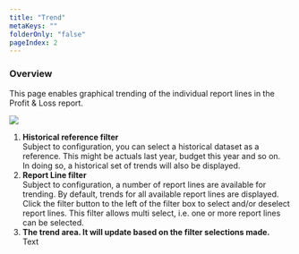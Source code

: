 ```yaml
---
title: "Trend"
metaKeys: ""
folderOnly: "false"
pageIndex: 2
---
```


### Overview
This page enables graphical trending of the individual report lines in the Profit & Loss report.
<br/>

![](https://profitbasedocs.blob.core.windows.net/plannerimages/budget-trend.jpg)

1. **Historical reference filter** <br/>
Subject to configuration, you can select a historical dataset as a reference. This might be actuals last year, budget this year and so on.<br/>
In doing so, a historical set of trends will also be displayed.
2. **Report Line filter** <br/>
Subject to configuration, a number of report lines are available for trending. By default, trends for all available report lines are displayed.<br/>
Click the filter button to the left of the filter box to select and/or deselect report lines. This filter allows multi select, i.e. one or more report lines can be selected.
3. **The trend area. It will update based on the filter selections made.** <br/>
Text

<br/>


